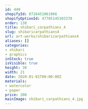 ```yaml
---
id: 449
shopifyId: 8726451061066
shopifyOptionId: 47785145303370
order: 138
title: shibari_carpathians_4
slug: shibaricarpathians4
url: art-works/shibaricarpathians4
aliases: []
categories:
- shibari
- graphics
inStock: true
isVisible: true
height: 30
width: 21
date: 2020-01-01T00:00:00Z
materials:
- watercolor
- paper
price: 200
mainImage: shibari_carpathians_4.jpg
---
```

